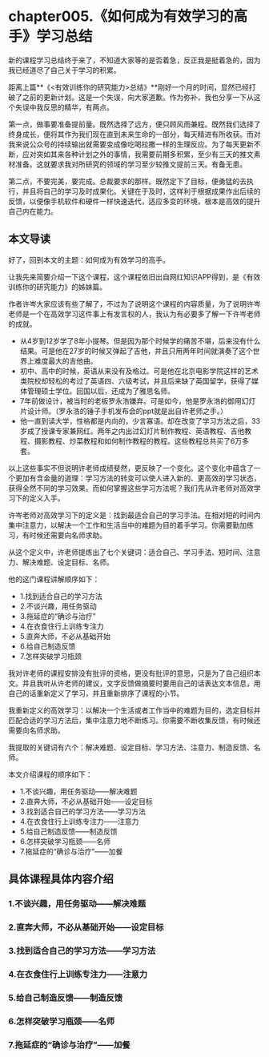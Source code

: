 # chapter005.《如何成为有效学习的高手》学习总结

新的课程学习总结终于来了，不知道大家等的是否着急，反正我是挺着急的，因为我已经道尽了自己关于学习的积累。

距离上篇**《<有效训练你的研究能力>总结》**刚好一个月的时间，显然已经打破了之前的更新计划。这是一个失误，向大家道歉。作为弥补，我也分享一下从这个失误中我反思的精华，有两点。

第一点，做事要准备提前量。既然选择了远方，便只顾风雨兼程。既然我们选择了终身成长，便将其作为我们现在直到未来生命的一部分，每天精进有所收获。而对我来说公众号的持续输出就需要变成像吃喝拉撒一样的生理反应。为了每天更新不断，应对突如其来各种计划之外的事情，我需要前期多积累，至少有三天的推文素材准备。这就要求我对所研究的领域的学习至少较推文提前三天。有备无患。

第二点，不要完美，要完成。总裁要求的那样。既然定下了目标，便勇猛的去执行，并且将自己的学习及时成果化。关键在于及时，这样利于根据成果作出后续的反馈，以便像手机软件和硬件一样快速迭代，适应多变的环境，根本是高效的提升自己内在能力。

## 本文导读

好了，回到本文的主题：如何成为有效学习的高手。

让我先来简要介绍一下这个课程，这个课程依旧出自网红知识APP得到，是《有效训练你的研究能力》的姊妹篇。

作者许岑大家应该有些了解了，不过为了说明这个课程的内容质量，为了说明许岑老师是一个在高效学习这件事上有发言权的人，我认为有必要多了解一下许岑老师的成就。

- 从4岁到12岁学了8年小提琴。但是因为那个时候学的痛苦不堪，后来没有什么结果。可是他在27岁的时候又弹起了吉他，并且只用两年时间就演奏了这个世界上难度最大的吉他曲。
- 初中、高中的时候，英语从来没有及格过。可是他在北京电影学院这样的艺术类院校却轻松的考过了英语四、六级考试，并且后来缺了英国留学，获得了媒体管理硕士学位。回国以后，还成为了雅思名师。
- 7年前做设计，被当时的老板罗永浩嫌弃。可是如今，他是罗永浩的御用幻灯片设计师。（罗永浩的锤子手机发布会的ppt就是出自许老师之手。）
- 他一直到读大学，性格都是内向的，少言寡语。却在改变了学习方法之后，33岁成了授课专家兼网红。两年之内出过幻灯片制作教程、英语教程、吉他教程、摄影教程、炒菜教程和如何制作教程的教程。这些教程总共买了6万多套。

以上这些事实不但说明许老师成绩斐然，更反映了一个变化。这个变化中蕴含了一个更加有含金量的道理：学习方法的转变可以使人进入新的、更高效的学习状态，获得全然不同的学习效果。而如何掌握这些学习方法呢？我们先从许老师对高效学习下的定义入手。

许岑老师对高效学习下的定义是：找到最适合自己的学习手法。在相对短的时间内集中注意力，以解决一个工作和生活当中的难题为目的着手学习。你需要勤加练习，有时候还需要向名师求助。

从这个定义中，许老师提炼出了七个关键词：适合自己、学习手法、短时间、注意力、解决难题、设定目标、名师。

他的这门课程讲解顺序如下：
- 1.找到适合自己的学习方法
- 2.不谈兴趣，用任务驱动
- 3.拖延症的“确诊与治疗”
- 4.在衣食住行上训练专注力
- 5.直奔大师，不必从基础开始
- 6.给自己制造反馈
- 7.怎样突破学习瓶颈

我对许老师的课程安排没有批评的资格，更没有批评的意思，只是为了自己组织本文。并且我听从许老师的建议，文字反馈做摘要时要用自己的话表达文本信息，用自己的话重新定义了学习，并且重新排序了课程的小节。

我重新定义的高效学习：以解决一个生活或者工作当中的难题为目的，选定目标并匹配合适的学习方法后，集中注意力地不断练习。你需要不断收集反馈，有时候还需要向名师求助。

我提取的关键词有六个：解决难题、设定目标、学习方法、注意力、制造反馈、名师。

本文介绍课程的顺序如下：
- 1.不谈兴趣，用任务驱动——解决难题
- 2.直奔大师，不必从基础开始——设定目标
- 3.找到适合自己的学习方法——学习方法
- 4.在衣食住行上训练专注力——注意力
- 5.给自己制造反馈——制造反馈
- 6.怎样突破学习瓶颈——名师
- 7.拖延症的“确诊与治疗”——加餐

## 具体课程具体内容介绍

### 1.不谈兴趣，用任务驱动——解决难题

### 2.直奔大师，不必从基础开始——设定目标

### 3.找到适合自己的学习方法——学习方法

### 4.在衣食住行上训练专注力——注意力

### 5.给自己制造反馈——制造反馈

### 6.怎样突破学习瓶颈——名师

### 7.拖延症的“确诊与治疗”——加餐
